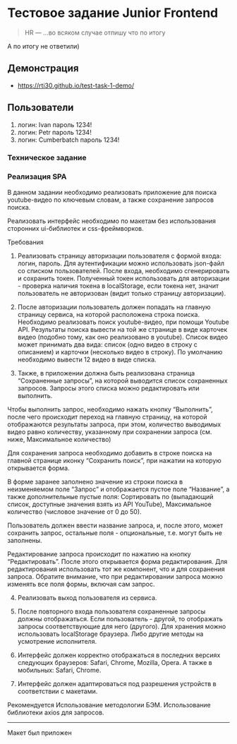 # Тестовое задание Junior Frontend 
 >HR — ...во всяком случае отпишу что по итогу

А по итогу не ответили)
## Демонстрация
* https://rti30.github.io/test-task-1-demo/
## Пользователи
1. логин: Ivan пароль 1234!
1. логин: Petr пароль 1234!
1. логин: Cumberbatch  пароль 1234!

### Техническое задание
### Реализация SPA
В данном задании необходимо реализовать приложение для поиска youtube-видео по ключевым словам, а также сохранение запросов поиска.

Реализовать интерфейс необходимо по макетам без использования сторонних ui-библиотек и css-фреймворков.

Требования
1.	Реализовать страницу авторизации пользователя с формой входа: логин, пароль. Для аутентификации можно использовать json-файл со списком пользователей. После входа, необходимо сгенерировать и сохранить токен. Полученный токен использовать для авторизации - проверка наличия токена в localStorage, если токена нет, значит пользователь не авторизован (видит только страницу авторизации).

2.	После авторизации пользователь должен попадать на главную страницу сервиса, на которой расположена строка поиска. Необходимо реализовать поиск youtube-видео, при помощи Youtube API. Результаты поиска вывести на той же странице в виде карточек видео (подобно тому, как оно реализовано в youtube). Список видео может принимать два вида: список (одно видео в строку с описанием) и карточки (несколько видео в строку). По умолчанию необходимо вывести 12 видео в виде списка. 

3.	Также, в приложении должна быть реализована страница “Сохраненные запросы”, на которой выводится список сохраненных запросов. Запросы этого списка можно редактировать или выполнить.

Чтобы выполнить запрос, необходимо нажать кнопку “Выполнить”, после чего происходит переход на главную страницу, на которой отображаются результаты запроса, при этом, количество выводимых видео равно количеству, указанному при сохранении запроса (см. ниже, Максимальное количество)

Для сохранения запроса необходимо добавить в строке поиска на главной странице иконку “Сохранить поиск”, при нажатии на которую открывается форма.

В форме заранее заполнено значение из строки поиска в неизменяемом поле “Запрос” и отображается пустое поле “Название”, а также дополнительные пустые поля: Сортировать по (выпадающий список, доступные значения взять из API YouTube), Максимальное количество (числовое значение от 0 до 50).

Пользователь должен ввести название запроса, и, после этого, может сохранить запрос, остальные поля - опциональные, т.е. могут быть не заполнены.

Редактирование запроса происходит по нажатию на кнопку “Редактировать”. После этого открывается форма редактирования. Для редактирования использовать тот же компонент, что и для сохранения запроса. Обратите внимание, что при редактировании запроса можно изменять все поля формы, включая сам запрос.

4.	Реализовать выход пользователя из сервиса.

5.	После повторного входа пользователя сохраненные запросы должны отображаться. Если пользователь - другой, то отображать запросы соответствующие для него (другого). Для хранения можно использовать localStorage браузера. Либо другие методы на усмотрение исполнителя.

6.	Интерфейс должен корректно отображаться в последних версиях следующих браузеров: Safari, Chrome, Mozilla, Opera. А также в мобильных: Safari, Chrome.

7.	Интерфейс должен адаптироваться под разрешения устройств в соответствии с макетами.


Рекомендуется
Использование методологии БЭМ.
Использование библиотеки axios для запросов.
___
Макет был приложен